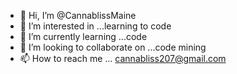 - 👋 Hi, I’m @CannablissMaine
- 👀 I’m interested in ...learning to code
- 🌱 I’m currently learning ...code
- 💞️ I’m looking to collaborate on ...code mining
- 📫 How to reach me ... cannabliss207@gmail.com


<!---
CannablissMaine/CannablissMaine is a ✨ special ✨ repository because its `README.md` (this file) appears on your GitHub profile.
You can click the Preview link to take a look at your changes.
--->
